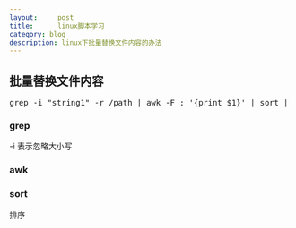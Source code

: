 ```yaml
---
layout:     post
title:      linux脚本学习
category: blog
description: linux下批量替换文件内容的办法
---
```


## 批量替换文件内容
<pre>
grep -i "string1" -r /path | awk -F : '{print $1}' | sort | uniq | xargs sed -i 's/string1/string2/g'
</pre>

### grep
-i 表示忽略大小写
### awk

### sort
排序




